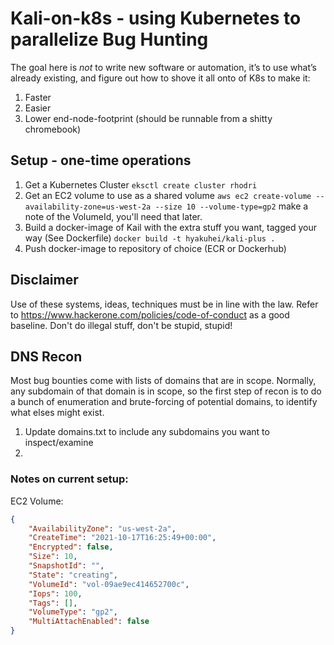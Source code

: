 # Kali-on-k8s - using Kubernetes to parallelize Bug Hunting

The goal here is _not_ to write new software or automation, it’s to use what’s already existing, and figure out how to shove it all onto of K8s to make it:
1. Faster
2. Easier
3. Lower end-node-footprint (should be runnable from a shitty chromebook)

## Setup - one-time operations
1. Get a Kubernetes Cluster ```eksctl create cluster rhodri```
2. Get an EC2 volume to use as a shared volume ```aws ec2 create-volume --availability-zone=us-west-2a --size 10 --volume-type=gp2``` make a note of the VolumeId, you'll need that later.
3. Build a docker-image of Kail with the extra stuff you want, tagged your way (See Dockerfile) ```docker build -t hyakuhei/kali-plus .```
4. Push docker-image to repository of choice (ECR or Dockerhub)

## Disclaimer
Use of these systems, ideas, techniques must be in line with the law. Refer to https://www.hackerone.com/policies/code-of-conduct as a good baseline. Don't do illegal stuff, don't be stupid, stupid!

## DNS Recon 
Most bug bounties come with lists of domains that are in scope. Normally, any subdomain of that domain is in scope, so the first step of recon is to do a bunch of enumeration and brute-forcing of potential domains, to identify what elses might exist.

1. Update domains.txt to include any subdomains you want to inspect/examine
2. 


### Notes on current setup:
EC2 Volume:
```json
{
    "AvailabilityZone": "us-west-2a",
    "CreateTime": "2021-10-17T16:25:49+00:00",
    "Encrypted": false,
    "Size": 10,
    "SnapshotId": "",
    "State": "creating",
    "VolumeId": "vol-09ae9ec414652700c",
    "Iops": 100,
    "Tags": [],
    "VolumeType": "gp2",
    "MultiAttachEnabled": false
}
```